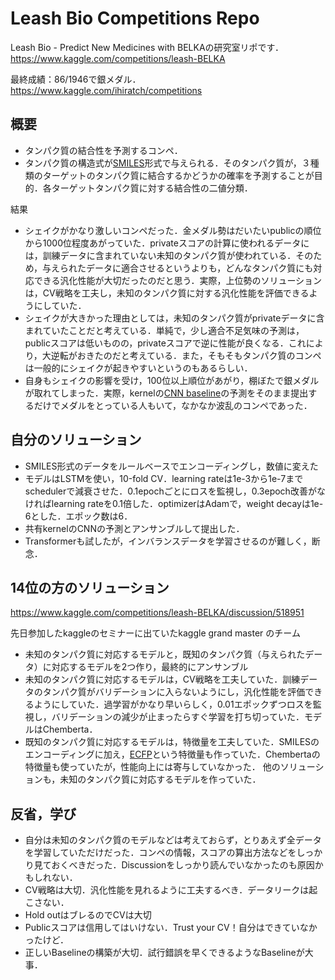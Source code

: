 # Leash Bio Competitions Repo

Leash Bio - Predict New Medicines with BELKAの研究室リポです．
https://www.kaggle.com/competitions/leash-BELKA

最終成績：86/1946で銀メダル．
https://www.kaggle.com/ihiratch/competitions

## 概要
- タンパク質の結合性を予測するコンペ．
- タンパク質の構造式が[SMILES](https://future-chem.com/smiles-smarts/)形式で与えられる．そのタンパク質が，３種類のターゲットのタンパク質に結合するかどうかの確率を予測することが目的．各ターゲットタンパク質に対する結合性の二値分類．

結果
- シェイクがかなり激しいコンペだった．金メダル勢はだいたいpublicの順位から1000位程度あがっていた．privateスコアの計算に使われるデータには，訓練データに含まれていない未知のタンパク質が使われている．そのため，与えられたデータに適合させるというよりも，どんなタンパク質にも対応できる汎化性能が大切だったのだと思う．実際，上位勢のソリューションは，CV戦略を工夫し，未知のタンパク質に対する汎化性能を評価できるようにしていた．
- シェイクが大きかった理由としては，未知のタンパク質がprivateデータに含まれていたことだと考えている．単純で，少し適合不足気味の予測は，publicスコアは低いものの，privateスコアで逆に性能が良くなる．これにより，大逆転がおきたのだと考えている．また，そもそもタンパク質のコンペは一般的にシェイクが起きやすいというのもあるらしい．
- 自身もシェイクの影響を受け，100位以上順位があがり，棚ぼたで銀メダルが取れてしまった．実際，kernelの[CNN baseline](https://www.kaggle.com/code/ahmedelfazouan/belka-1dcnn-starter-with-all-data/notebook)の予測をそのまま提出するだけでメダルをとっている人もいて，なかなか波乱のコンペであった．

## 自分のソリューション
- SMILES形式のデータをルールベースでエンコーディングし，数値に変えた
- モデルはLSTMを使い，10-fold CV．learning rateは1e-3から1e-7までschedulerで減衰させた．0.1epochごとにロスを監視し，0.3epoch改善がなければlearning rateを0.1倍した．optimizerはAdamで，weight decayは1e-6とした．エポック数は6．
- 共有kernelのCNNの予測とアンサンブルして提出した．
- Transformerも試したが，インバランスデータを学習させるのが難しく，断念．

## 14位の方のソリューション

https://www.kaggle.com/competitions/leash-BELKA/discussion/518951

先日参加したkaggleのセミナーに出ていたkaggle grand master のチーム

- 未知のタンパク質に対応するモデルと，既知のタンパク質（与えられたデータ）に対応するモデルを2つ作り，最終的にアンサンブル
- 未知のタンパク質に対応するモデルは，CV戦略を工夫していた．訓練データのタンパク質がバリデーションに入らないようにし，汎化性能を評価できるようにしていた．過学習がかなり早いらしく，0.01エポックずつロスを監視し，バリデーションの減少が止まったらすぐ学習を打ち切っていた．モデルはChemberta．
- 既知のタンパク質に対応するモデルは，特徴量を工夫していた．SMILESのエンコーディングに加え，[ECFP](https://qiita.com/tsugar/items/c8cbecefc3998b8179ce)という特徴量も作っていた．Chembertaの特徴量も使っていたが，性能向上には寄与していなかった．
他のソリューションも，未知のタンパク質に対応するモデルを作っていた．

## 反省，学び
- 自分は未知のタンパク質のモデルなどは考えておらず，とりあえず全データを学習していただけだった．コンペの情報，スコアの算出方法などをしっかり見ておくべきだった．Discussionをしっかり読んでいなかったのも原因かもしれない．
- CV戦略は大切．汎化性能を見れるように工夫するべき．データリークは起こさない．
- Hold outはブレるのでCVは大切
- Publicスコアは信用してはいけない．Trust your CV！自分はできていなかったけど．
- 正しいBaselineの構築が大切．試行錯誤を早くできるようなBaselineが大事．

